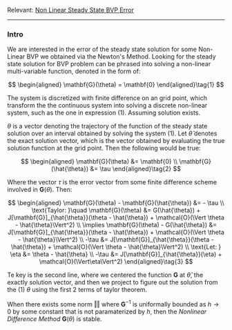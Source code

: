 Relevant: [Non Linear Steady State BVP Error](.md)


---
### **Intro**

We are interested in the error of the steady state solution for some Non-Linear BVP we obtained via the Newton's Method. Looking for the steady state solution for BVP problem can be phrased into solving a non-linear multi-variable function, denoted in the form of: 

$$
\begin{aligned}
    \mathbf{G}(\theta) = \mathbf{0}
\end{aligned}\tag{1}
$$

The system is discretized with finite difference on an grid point, which transform the the continuous system into solving a discrete non-linear system, such as the one in expression (1). Assuming solution exists. 

$\theta$ is a vector denoting the trajectory of the function of the steady state solution over an interval obtained by solving the system (1). Let $\hat{\theta}$ denotes the exact solution vector, which is the vector obtained by evaluating the true solution function at the grid point. Then the following would be true: 

$$
\begin{aligned}
    \mathbf{G}(\theta) &= \mathbf{0}
    \\
    \mathbf{G}(\hat{\theta}) &= \tau
\end{aligned}\tag{2}
$$

Where the vector $\tau$ is the error vector from some finite difference scheme involved in $\mathbf{G}(\theta)$. Then: 

$$
\begin{aligned}
    \mathbf{G}(\theta) - \mathbf{G}(\hat{\theta}) &= - \tau
    \\
    \text{Taylor: }\quad 
    \mathbf{G}(\theta) &= G(\hat{\theta}) + J[\mathbf{G}]_{\hat{\theta}}(\theta - \hat{\theta}) + \mathcal{O}(\Vert \theta - \hat{\theta}\Vert^2)
    \\
    \implies 
    \mathbf{G}(\theta) - G(\hat{\theta}) &= 
    J[\mathbf{G}]_{\hat{\theta}}(\theta - \hat{\theta}) + \mathcal{O}(\Vert \theta - \hat{\theta}\Vert^2)
    \\
    -\tau &= 
    J[\mathbf{G}]_{\hat{\theta}}(\theta - \hat{\theta}) + \mathcal{O}(\Vert \theta - \hat{\theta}\Vert^2)
    \\
    \text{Let: } \eta &= \theta - \hat{\theta}
    \\
    -\tau &= J[\mathbf{G}]_{\hat{\theta}}(\eta) + \mathcal{O}(\Vert\eta\Vert^2)
\end{aligned}\tag{3}
$$

Te key is the second line, where we centered the function $\mathbf{G}$ at $\hat{\theta}$, the exactly solution vector, and then we project to figure out the solution from the (1) $\theta$ using the first 2 terms of taylor theorem. 

When there exists some norm $\Vert \Vert$ where $\mathbf{G}^{-1}$  is uniformally bounded as $h\rightarrow 0$ by some constant that is not paramaterized by $h$, then the *Nonlinear Difference Method* $\mathbf{G}(\theta)$ is stable.


